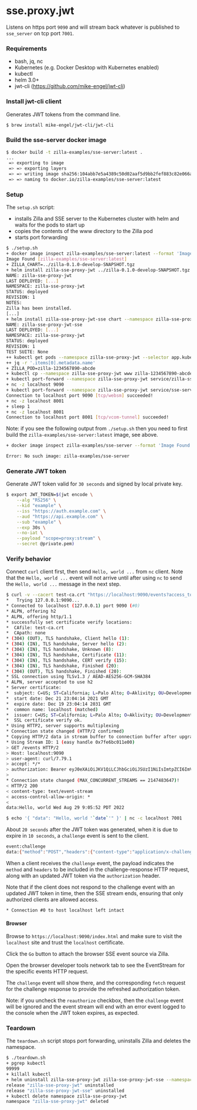 # sse.proxy.jwt

Listens on https port `9090` and will stream back whatever is published to `sse_server` on tcp port `7001`.

### Requirements

- bash, jq, nc
- Kubernetes (e.g. Docker Desktop with Kubernetes enabled)
- kubectl
- helm 3.0+
- jwt-cli (https://github.com/mike-engel/jwt-cli)

### Install jwt-cli client

Generates JWT tokens from the command line.

```bash
$ brew install mike-engel/jwt-cli/jwt-cli
```

### Build the sse-server docker image

```bash
$ docker build -t zilla-examples/sse-server:latest .
...
 => exporting to image                                                                                                                                                                       1.4s 
 => => exporting layers                                                                                                                                                                      1.4s 
 => => writing image sha256:104abb7e5a4389c50d02aaf5d9bb2fef883c82e066ac2b400c9039b35086efcc                                                                                                 0.0s 
 => => naming to docker.io/zilla-examples/sse-server:latest
```

### Setup

The `setup.sh` script:
- installs Zilla and SSE server to the Kubernetes cluster with helm and waits for the pods to start up
- copies the contents of the www directory to the Zilla pod
- starts port forwarding

```bash
$ ./setup.sh
+ docker image inspect zilla-examples/sse-server:latest --format 'Image Found {{.RepoTags}}'
Image Found [zilla-examples/sse-server:latest]
+ ZILLA_CHART=../zilla-0.1.0-develop-SNAPSHOT.tgz
+ helm install zilla-sse-proxy-jwt ../zilla-0.1.0-develop-SNAPSHOT.tgz --namespace zilla-sse-proxy-jwt --create-namespace --wait [...]
NAME: zilla-sse-proxy-jwt
LAST DEPLOYED: [...]
NAMESPACE: zilla-sse-proxy-jwt
STATUS: deployed
REVISION: 1
NOTES:
Zilla has been installed.
[...]
+ helm install zilla-sse-proxy-jwt-sse chart --namespace zilla-sse-proxy-jwt --create-namespace --wait
NAME: zilla-sse-proxy-jwt-sse
LAST DEPLOYED: [...]
NAMESPACE: zilla-sse-proxy-jwt
STATUS: deployed
REVISION: 1
TEST SUITE: None
++ kubectl get pods --namespace zilla-sse-proxy-jwt --selector app.kubernetes.io/instance=zilla -o json
++ jq -r '.items[0].metadata.name'
+ ZILLA_POD=zilla-1234567890-abcde
+ kubectl cp --namespace zilla-sse-proxy-jwt www zilla-1234567890-abcde:/var/
+ kubectl port-forward --namespace zilla-sse-proxy-jwt service/zilla-sse-proxy-jwt 9090
+ nc -z localhost 9090
+ kubectl port-forward --namespace zilla-sse-proxy-jwt service/sse-server 8001 7001
Connection to localhost port 9090 [tcp/websm] succeeded!
+ nc -z localhost 8001
+ sleep 1
+ nc -z localhost 8001
Connection to localhost port 8001 [tcp/vcom-tunnel] succeeded!
```

Note: if you see the following output from `./setup.sh` then you need to first build the `zilla-examples/sse-server:latest` image, see above.
```bash
+ docker image inspect zilla-examples/sse-server --format 'Image Found {{.RepoTags}}'

Error: No such image: zilla-examples/sse-server
```

### Generate JWT token
Generate JWT token valid for `30 seconds` and signed by local private key.
```bash
$ export JWT_TOKEN=$(jwt encode \
    --alg "RS256" \
    --kid "example" \
    --iss "https://auth.example.com" \
    --aud "https://api.example.com" \
    --sub "example" \
    --exp 30s \
    --no-iat \
    --payload "scope=proxy:stream" \
    --secret @private.pem)
```

### Verify behavior

Connect `curl` client first, then send `Hello, world ...` from `nc` client.
Note that the `Hello, world ...` event will not arrive until after using `nc` to send the `Hello, world ...` message in the next step.

```bash
$ curl -v --cacert test-ca.crt "https://localhost:9090/events?access_token=${JWT_TOKEN}"
*   Trying 127.0.0.1:9090...
* Connected to localhost (127.0.0.1) port 9090 (#0)
* ALPN, offering h2
* ALPN, offering http/1.1
* successfully set certificate verify locations:
*  CAfile: test-ca.crt
*  CApath: none
* (304) (OUT), TLS handshake, Client hello (1):
* (304) (IN), TLS handshake, Server hello (2):
* (304) (IN), TLS handshake, Unknown (8):
* (304) (IN), TLS handshake, Certificate (11):
* (304) (IN), TLS handshake, CERT verify (15):
* (304) (IN), TLS handshake, Finished (20):
* (304) (OUT), TLS handshake, Finished (20):
* SSL connection using TLSv1.3 / AEAD-AES256-GCM-SHA384
* ALPN, server accepted to use h2
* Server certificate:
*  subject: C=US; ST=California; L=Palo Alto; O=Aklivity; OU=Development; CN=localhost
*  start date: Dec 21 23:04:14 2021 GMT
*  expire date: Dec 19 23:04:14 2031 GMT
*  common name: localhost (matched)
*  issuer: C=US; ST=California; L=Palo Alto; O=Aklivity; OU=Development; CN=Test CA
*  SSL certificate verify ok.
* Using HTTP2, server supports multiplexing
* Connection state changed (HTTP/2 confirmed)
* Copying HTTP/2 data in stream buffer to connection buffer after upgrade: len=0
* Using Stream ID: 1 (easy handle 0x7fe6bc011e00)
> GET /events HTTP/2
> Host: localhost:9090
> user-agent: curl/7.79.1
> accept: */*
> authorization: Bearer eyJ0eXAiOiJKV1QiLCJhbGciOiJSUzI1NiIsImtpZCI6ImV4YW1wbGUifQ.eyJhdWQiOiJodHRwczovL2FwaS5leGFtcGxlLmNvbSIsImV4cCI6MTY2MTc5MDM1MCwiaXNzIjoiaHR0cHM6Ly9hdXRoLmV4YW1wbGUuY29tIiwic2NvcGUiOiJwcm94eTpzdHJlYW0iLCJzdWIiOiJleGFtcGxlIn0.XAugWfUFa-oU4Hx7Nn00zq9K9oTEkSknQvmiiAtJCRouIRXyl4qCAlQmOeI35JhN_RLj4p9EgoyCVtlZNWXKVcTeAxaAQrNeKywQ58wsn0VFdKHB2LXR0oxHXOtJIkl9oJWaM4IvUenKAfs2g-yHQtKNryhu9q8TgOPEW7JeqfCaV3J_xjn7WjMILggLde6lu8haGNa1ePDMxJwZ2Z9AQd-5Gcfyx9lQj_G7VQBHR5j8c5LrXx4U8E5f4KOYFUI7xs2wSuTApZyQdmetIRpFkIfsqVcH_rtdqs6ZuCTwmaKwXt-9KNvvg3n0joN1jqdtE7XhnW19-LQK62RgrEV6ZA
> 
* Connection state changed (MAX_CONCURRENT_STREAMS == 2147483647)!
< HTTP/2 200 
< content-type: text/event-stream
< access-control-allow-origin: *
< 
data:Hello, world Wed Aug 29 9:05:52 PDT 2022
```

```bash
$ echo '{ "data": "Hello, world '`date`'" }' | nc -c localhost 7001
```

About `20 seconds` after the JWT token was generated, when it is due to expire in `10 seconds`, a `challenge` event is sent to the client.
```bash
event:challenge
data:{"method":"POST","headers":{"content-type":"application/x-challenge-response"}}

```
When a client receives the `challenge` event, the payload indicates the `method` and `headers` to be included in the challenge-response HTTP request, along with an updated JWT token via the `authorization` header.

Note that if the client does not respond to the challenge event with an updated JWT token in time, then the SSE stream ends, ensuring that only authorized clients are allowed access.
```
* Connection #0 to host localhost left intact
```

#### Browser
Browse to `https://localhost:9090/index.html` and make sure to visit the `localhost` site and trust the `localhost` certificate.

Click the `Go` button to attach the browser SSE event source via Zilla.

Open the browser developer tools network tab to see the EventStream for the specific events HTTP request.

The `challenge` event will show there, and the corresponding `fetch` request for the challenge response to provide the refreshed authorization token.

Note: if you uncheck the `reauthorize` checkbox, then the `challenge` event will be ignored and the event stream will end with an error event logged to the console when the JWT token expires, as expected.

### Teardown

The `teardown.sh` script stops port forwarding, uninstalls Zilla and deletes the namespace.

```bash
$ ./teardown.sh
+ pgrep kubectl
99999
+ killall kubectl
+ helm uninstall zilla-sse-proxy-jwt zilla-sse-proxy-jwt-sse --namespace zilla-sse-proxy-jwt
release "zilla-sse-proxy-jwt" uninstalled
release "zilla-sse-proxy-jwt-sse" uninstalled
+ kubectl delete namespace zilla-sse-proxy-jwt
namespace "zilla-sse-proxy-jwt" deleted
```
